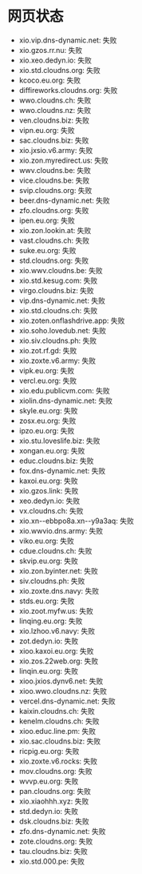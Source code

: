 # 网页状态
- xio.vip.dns-dynamic.net: 失败
- xio.gzos.rr.nu: 失败
- xio.xeo.dedyn.io: 失败
- xio.std.cloudns.org: 失败
- kcoco.eu.org: 失败
- diffireworks.cloudns.org: 失败
- wwo.cloudns.ch: 失败
- wwo.cloudns.nz: 失败
- ven.cloudns.biz: 失败
- vipn.eu.org: 失败
- sac.cloudns.biz: 失败
- xio.jxsio.v6.army: 失败
- xio.zon.myredirect.us: 失败
- wwv.cloudns.be: 失败
- vice.cloudns.be: 失败
- svip.cloudns.org: 失败
- beer.dns-dynamic.net: 失败
- zfo.cloudns.org: 失败
- ipen.eu.org: 失败
- xio.zon.lookin.at: 失败
- vast.cloudns.ch: 失败
- suke.eu.org: 失败
- std.cloudns.org: 失败
- xio.wwv.cloudns.be: 失败
- xio.std.kesug.com: 失败
- virgo.cloudns.biz: 失败
- vip.dns-dynamic.net: 失败
- xio.std.cloudns.ch: 失败
- xio.zoten.onflashdrive.app: 失败
- xio.soho.lovedub.net: 失败
- xio.siv.cloudns.ph: 失败
- xio.zot.rf.gd: 失败
- xio.zoxte.v6.army: 失败
- vipk.eu.org: 失败
- vercl.eu.org: 失败
- xio.edu.publicvm.com: 失败
- xiolin.dns-dynamic.net: 失败
- skyle.eu.org: 失败
- zosx.eu.org: 失败
- ipzo.eu.org: 失败
- xio.stu.loveslife.biz: 失败
- xongan.eu.org: 失败
- educ.cloudns.biz: 失败
- fox.dns-dynamic.net: 失败
- kaxoi.eu.org: 失败
- xio.gzos.link: 失败
- xeo.dedyn.io: 失败
- vx.cloudns.ch: 失败
- xio.xn--ebbpo8a.xn--y9a3aq: 失败
- xio.wwvio.dns.army: 失败
- viko.eu.org: 失败
- cdue.cloudns.ch: 失败
- skvip.eu.org: 失败
- xio.zon.byinter.net: 失败
- siv.cloudns.ph: 失败
- xio.zoxte.dns.navy: 失败
- stds.eu.org: 失败
- xio.zoot.myfw.us: 失败
- linqing.eu.org: 失败
- xio.lzhoo.v6.navy: 失败
- zot.dedyn.io: 失败
- xioo.kaxoi.eu.org: 失败
- xio.zos.22web.org: 失败
- linqin.eu.org: 失败
- xioo.jxios.dynv6.net: 失败
- xioo.wwo.cloudns.nz: 失败
- vercel.dns-dynamic.net: 失败
- kaixin.cloudns.ch: 失败
- kenelm.cloudns.ch: 失败
- xioo.educ.line.pm: 失败
- xio.sac.cloudns.biz: 失败
- ricpig.eu.org: 失败
- xio.zoxte.v6.rocks: 失败
- mov.cloudns.org: 失败
- wvvp.eu.org: 失败
- pan.cloudns.org: 失败
- xio.xiaohhh.xyz: 失败
- std.dedyn.io: 失败
- dsk.cloudns.biz: 失败
- zfo.dns-dynamic.net: 失败
- zote.cloudns.org: 失败
- tau.cloudns.biz: 失败
- xio.std.000.pe: 失败
